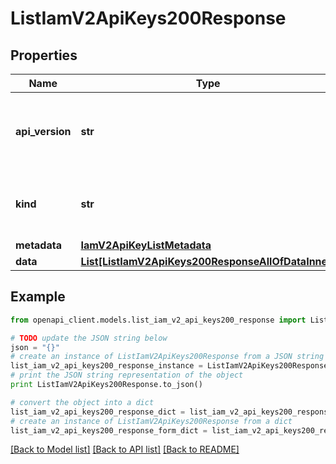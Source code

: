 # ListIamV2ApiKeys200Response


## Properties
Name | Type | Description | Notes
------------ | ------------- | ------------- | -------------
**api_version** | **str** | APIVersion defines the schema version of this representation of a resource. | [readonly] 
**kind** | **str** | Kind defines the object this REST resource represents. | [readonly] 
**metadata** | [**IamV2ApiKeyListMetadata**](IamV2ApiKeyListMetadata.md) |  | 
**data** | [**List[ListIamV2ApiKeys200ResponseAllOfDataInner]**](ListIamV2ApiKeys200ResponseAllOfDataInner.md) |  | 

## Example

```python
from openapi_client.models.list_iam_v2_api_keys200_response import ListIamV2ApiKeys200Response

# TODO update the JSON string below
json = "{}"
# create an instance of ListIamV2ApiKeys200Response from a JSON string
list_iam_v2_api_keys200_response_instance = ListIamV2ApiKeys200Response.from_json(json)
# print the JSON string representation of the object
print ListIamV2ApiKeys200Response.to_json()

# convert the object into a dict
list_iam_v2_api_keys200_response_dict = list_iam_v2_api_keys200_response_instance.to_dict()
# create an instance of ListIamV2ApiKeys200Response from a dict
list_iam_v2_api_keys200_response_form_dict = list_iam_v2_api_keys200_response.from_dict(list_iam_v2_api_keys200_response_dict)
```
[[Back to Model list]](../ccloud/README.md#documentation-for-models) [[Back to API list]](../ccloud/README.md#documentation-for-api-endpoints) [[Back to README]](../ccloud/README.md)


